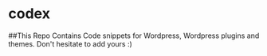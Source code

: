 # codex
##This Repo Contains Code snippets for Wordpress, Wordpress plugins and themes.
Don't hesitate to add yours :)